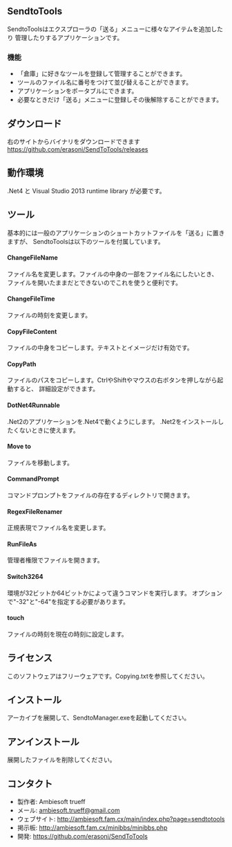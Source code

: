 ## SendtoTools
SendtoToolsはエクスプローラの「送る」メニューに様々なアイテムを追加したり
管理したりするアプリケーションです。

### 機能
* 「倉庫」に好きなツールを登録して管理することができます。
* ツールのファイル名に番号をつけて並び替えることができます。
* アプリケーションをポータブルにできます。
* 必要なときだけ「送る」メニューに登録しその後解除することができます。

## ダウンロード
右のサイトからバイナリをダウンロードできます https://github.com/erasoni/SendToTools/releases

## 動作環境
.Net4 と Visual Studio 2013 runtime library が必要です。

## ツール
基本的には一般のアプリケーションのショートカットファイルを「送る」に置きますが、
SendtoToolsは以下のツールを付属しています。


#### ChangeFileName
ファイル名を変更します。ファイルの中身の一部をファイル名にしたいとき、
ファイルを開いたままだとできないのでこれを使うと便利です。

#### ChangeFileTime
ファイルの時刻を変更します。

#### CopyFileContent
ファイルの中身をコピーします。テキストとイメージだけ有効です。

#### CopyPath
ファイルのパスをコピーします。CtrlやShiftやマウスの右ボタンを押しながら起動すると、
詳細設定ができます。

#### DotNet4Runnable
.Net2のアプリケーションを.Net4で動くようにします。
.Net2をインストールしたくないときに使えます。

#### Move to
ファイルを移動します。

#### CommandPrompt
コマンドプロンプトをファイルの存在するディレクトリで開きます。

#### RegexFileRenamer
正規表現でファイル名を変更します。

#### RunFileAs
管理者権限でファイルを開きます。

#### Switch3264
環境が32ビットか64ビットかによって違うコマンドを実行します。
オプションで"-32"と"-64"を指定する必要があります。

#### touch
ファイルの時刻を現在の時刻に設定します。


## ライセンス
このソフトウェアはフリーウェアです。Copying.txtを参照してください。


## インストール
アーカイブを展開して、SendtoManager.exeを起動してください。


## アンインストール
展開したファイルを削除してください。

## コンタクト
- 製作者: Ambiesoft trueff
- メール: ambiesoft.trueff@gmail.com
- ウェブサイト: http://ambiesoft.fam.cx/main/index.php?page=sendtotools
- 掲示板: http://ambiesoft.fam.cx/minibbs/minibbs.php
- 開発: https://github.com/erasoni/SendToTools


